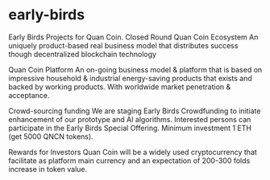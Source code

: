 # early-birds
Early Birds Projects for Quan Coin. Closed Round
Quan Coin Ecosystem
An uniquely product-based real business model that distributes success though decentralized blockchain technology

Quan Coin Platform
An on-going business model & platform that is based on impressive household & industrial energy-saving products that exists and backed by working products. With worldwide market penetration & acceptance.

Crowd-sourcing funding
We are staging Early Birds Crowdfunding to initiate  enhancement of our prototype and AI algorithms. Interested persons can participate in the Early Birds Special Offering. Minimum investment 1 ETH (get 5000 QNCN tokens).

Rewards for Investors
Quan Coin will be a widely used cryptocurrency that facilitate as platform main currency and an expectation of 200-300 folds increase in token value.
